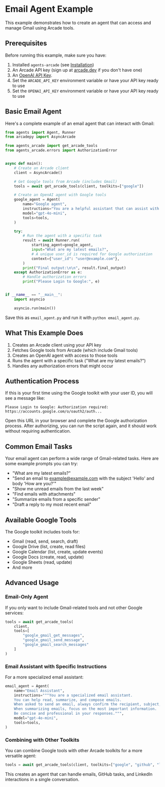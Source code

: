 # Email Agent Example

This example demonstrates how to create an agent that can access and manage Gmail using Arcade tools.

## Prerequisites

Before running this example, make sure you have:

1. Installed `agents-arcade` (see [Installation](installation.md))
2. An Arcade API key (sign up at [arcade.dev](https://arcade.dev) if you don't have one)
3. An [OpenAI API Key](https://platform.openai.com/docs/libraries#create-and-export-an-api-key).
4. Set the `ARCADE_API_KEY` environment variable or have your API key ready to use
5. Set the `OPENAI_API_KEY` environment variable or have your API key ready to use

## Basic Email Agent

Here's a complete example of an email agent that can interact with Gmail:

```python
from agents import Agent, Runner
from arcadepy import AsyncArcade

from agents_arcade import get_arcade_tools
from agents_arcade.errors import AuthorizationError


async def main():
    # Create an Arcade client
    client = AsyncArcade()

    # Get Google tools from Arcade (includes Gmail)
    tools = await get_arcade_tools(client, toolkits=["google"])

    # Create an OpenAI agent with Google tools
    google_agent = Agent(
        name="Google agent",
        instructions="You are a helpful assistant that can assist with Gmail and other Google services.",
        model="gpt-4o-mini",
        tools=tools,
    )

    try:
        # Run the agent with a specific task
        result = await Runner.run(
            starting_agent=google_agent,
            input="What are my latest emails?",
            # A unique user_id is required for Google authorization
            context={"user_id": "user@example.com"},
        )
        print("Final output:\n\n", result.final_output)
    except AuthorizationError as e:
        # Handle authorization errors
        print("Please Login to Google:", e)


if __name__ == "__main__":
    import asyncio

    asyncio.run(main())
```

Save this as `email_agent.py` and run it with `python email_agent.py`.

## What This Example Does

1. Creates an Arcade client using your API key
2. Fetches Google tools from Arcade (which include Gmail tools)
3. Creates an OpenAI agent with access to those tools
4. Runs the agent with a specific task ("What are my latest emails?")
5. Handles any authorization errors that might occur

## Authentication Process

If this is your first time using the Google toolkit with your user ID, you will see a message like:

```
Please Login to Google: Authorization required: https://accounts.google.com/o/oauth2/auth...
```

Open this URL in your browser and complete the Google authorization process. After authorizing, you can run the script again, and it should work without requiring authentication.

## Common Email Tasks

Your email agent can perform a wide range of Gmail-related tasks. Here are some example prompts you can try:

-   "What are my latest emails?"
-   "Send an email to example@example.com with the subject 'Hello' and body 'How are you?'"
-   "Show me unread emails from the last week"
-   "Find emails with attachments"
-   "Summarize emails from a specific sender"
-   "Draft a reply to my most recent email"

## Available Google Tools

The Google toolkit includes tools for:

-   Gmail (read, send, search, draft)
-   Google Drive (list, create, read files)
-   Google Calendar (list, create, update events)
-   Google Docs (create, read, update)
-   Google Sheets (read, update)
-   And more

## Advanced Usage

### Email-Only Agent

If you only want to include Gmail-related tools and not other Google services:

```python
tools = await get_arcade_tools(
    client,
    tools=[
        "google_gmail_get_messages",
        "google_gmail_send_message",
        "google_gmail_search_messages"
    ]
)
```

### Email Assistant with Specific Instructions

For a more specialized email assistant:

```python
email_agent = Agent(
    name="Email Assistant",
    instructions="""You are a specialized email assistant.
    You can help read, summarize, and compose emails.
    When asked to send an email, always confirm the recipient, subject, and content.
    When summarizing emails, focus on the most important information.
    Be concise and professional in your responses.""",
    model="gpt-4o-mini",
    tools=tools,
)
```

### Combining with Other Toolkits

You can combine Google tools with other Arcade toolkits for a more versatile agent:

```python
tools = await get_arcade_tools(client, toolkits=["google", "github", "linkedin"])
```

This creates an agent that can handle emails, GitHub tasks, and LinkedIn interactions in a single conversation.
